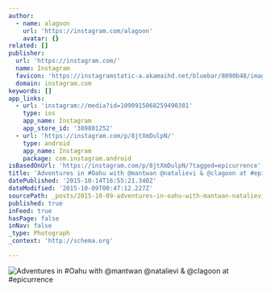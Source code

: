 ```yaml
---
author:
  - name: alagoon
    url: 'https://instagram.com/alagoon'
    avatar: {}
related: []
publisher:
  url: 'https://instagram.com/'
  name: Instagram
  favicon: 'https://instagramstatic-a.akamaihd.net/bluebar/8090b48/images/ico/favicon.ico'
  domain: instagram.com
keywords: []
app_links:
  - url: 'instagram://media?id=1090915068259490381'
    type: ios
    app_name: Instagram
    app_store_id: '389801252'
  - url: 'https://instagram.com/p/8jtXmDulpN/'
    type: android
    app_name: Instagram
    package: com.instagram.android
isBasedOnUrl: 'https://instagram.com/p/8jtXmDulpN/?tagged=epicurrence'
title: 'Adventures in #Oahu with @mantwan @natalievi & @clagoon at #epicurrence'
datePublished: '2015-10-14T16:55:21.340Z'
dateModified: '2015-10-09T00:47:12.227Z'
sourcePath: _posts/2015-10-09-adventures-in-oahu-with-mantwan-natalievi-and-clagoon-at.md
published: true
inFeed: true
hasPage: false
inNav: false
_type: Photograph
_context: 'http://schema.org'

---
```

![Adventures in &num;Oahu with &commat;mantwan &commat;natalievi & &commat;clagoon at &num;epicurrence](https://scontent.cdninstagram.com/hphotos-xaf1/t51.2885-15/s640x640/sh0.08/e35/12106198_1504594423193755_35993260_n.jpg)